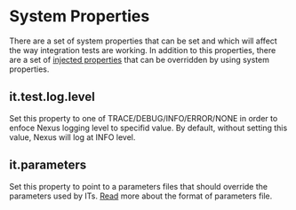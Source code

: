 System Properties
=================

There are a set of system properties that can be set and which will affect the way integration tests are working.
In addition to this properties, there are a set of [injected properties](InjectedProperties.md) that can be overridden by using system properties.

it.test.log.level
-----------------

Set this property to one of TRACE/DEBUG/INFO/ERROR/NONE in order to enfoce Nexus logging level to specifid value.
By default, without setting this value, Nexus will log at INFO level.

it.parameters
-------------

Set this property to point to a parameters files that should override the parameters used by ITs. [Read](src/test/java/org/sonatype/nexus/testsuite/guide/nrpits/Parameters.md) more about the format of parameters file.
